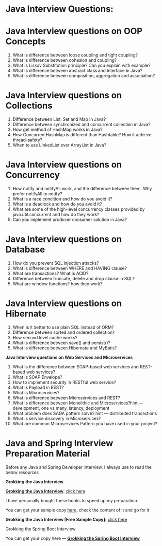 # Java Interview Questions:

# Java Interview questions on OOP Concepts

1. What is difference between loose coupling and tight coupling?
2. What is difference between cohesion and coupling?
3. What is Liskov Substitution principle? Can you explain with example?
4. What is difference between abstract class and interface in Java?
5. What is difference between composition, aggregation and association?

# Java Interview questions on Collections

1. Difference between List, Set and Map in Java?
2. Difference between synchronized and concurrent collection in Java?
3. How get method of HashMap works in Java?
4. How ConcurrentHashMap is different than Hashtable? How it achieve thread-safety?
5. When to use LinkedList over ArrayList in Java?

# Java Interview questions on Concurrency

1. How notify and notifyAll work, and the difference between them. Why prefer notifyAll to notify?
2. What is a race condition and how do you avoid it?
3. What is a deadlock and how do you avoid it?
4. What are some of the high-level concurrency classes provided by java.util.concurrent and how do they work?
5. Can you implement producer consumer solution in Java?

# Java Interview questions on Database

1. How do you prevent SQL injection attacks?
2. What is difference between WHERE and HAVING clause?
3. What are transactions? What is ACID?
4. Difference between truncate, delete and drop clause in SQL?
5. What are window functions? how they work?

# Java Interview questions on Hibernate

1. When is it better to use plain SQL instead of ORM?
2. Difference between sorted and ordered collection?
3. How second level cache works?
4. What is difference between save() and persist()?
5. What is difference between Hibernate and MyBatis?

**Java Interview questions on Web Services and Microservices**
1. What is the difference between SOAP-based web services and REST-based web services?
2. What is SOAP Envelope?
3. How to implement security in RESTful web service?
4. What is Payload in REST?
5. What is Microservices?
6. What is difference between Microservices and REST?
7. What is difference between Monolithic and Microservices?hint — development, one vs many, latency, deployment
8. What problem does SAGA pattern solve? hint — distributed transactions
9. What is service discovery in Microservices?
10. What are common Microservices Pattern you have used in your project?

# Java and Spring Interview Preparation Material

Before any Java and Spring Developer interview, I always use to read the below resources

**Grokking the Java Interview**

[**Grokking the Java Interview**](https://gumroad.com/l/QqjGH): [click here](https://gumroad.com/l/QqjGH)

I have personally bought these books to speed up my preparation.

You can get your sample copy [here](https://javinpaul.gumroad.com/l/HMOAv), check the content of it and go for it

**Grokking the Java Interview [Free Sample Copy]:** [click here](https://javinpaul.gumroad.com/l/HMOAv)

Grokking the Spring Boot Interview

You can get your copy here — [**Grokking the Spring Boot Interview**](https://gumroad.com/l/hrUXKY)